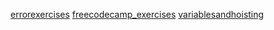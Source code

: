 [errorexercises](https://github.com/msenaavci/msenaavci.github.io/blob/master/errorexercise.md)
[freecodecamp_exercises](https://github.com/msenaavci/msenaavci.github.io/blob/master/freecodecamp_exercises.md)
[variablesandhoisting](https://github.com/msenaavci/msenaavci.github.io/blob/master/variablesandhoisting.md)
